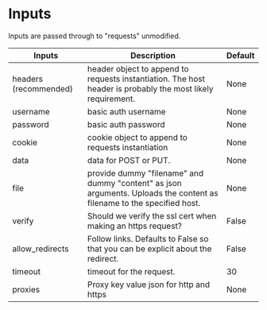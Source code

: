 Inputs
======

Inputs are passed through to "requests" unmodified.

Inputs | Description | Default
-------|-------------|-------
headers (recommended) |  header object to append to requests instantiation.  The host header is probably the most likely requirement. | None
username | basic auth username | None
password | basic auth password | None
cookie | cookie object to append to requests instantiation | None
data | data for POST or PUT. | None
file | provide dummy "filename" and dummy "content" as json arguments. Uploads the content as filename to the specified host. | None
verify | Should we verify the ssl cert when making an https request? | False
allow_redirects | Follow links. Defaults to False so that you can be explicit about the redirect. | False
timeout | timeout for the request. | 30
proxies | Proxy key value json for http and https | None

